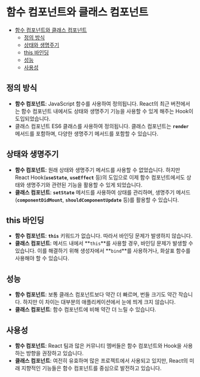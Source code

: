 # 함수 컴포넌트와 클래스 컴포넌트

- [함수 컴포넌트와 클래스 컴포넌트](#함수-컴포넌트와-클래스-컴포넌트)
  - [정의 방식](#정의-방식)
  - [상태와 생명주기](#상태와-생명주기)
  - [this 바인딩](#this-바인딩)
  - [성능](#성능)
  - [사용성](#사용성)

## 정의 방식
- **함수 컴포넌트**: JavaScript 함수를 사용하여 정의됩니다. React의 최근 버전에서는 함수 컴포넌트 내에서도 상태와 생명주기 기능을 사용할 수 있게 해주는 Hook이 도입되었습니다.
- 클래스 컴포넌트 ES6 클래스를 사용하여 정의됩니다. 클래스 컴포넌트는 **`render`** 메서드를 포함하며, 다양한 생명주기 메서드를 포함할 수 있습니다.
## 상태와 생명주기
- **함수 컴포넌트**: 원래 상태와 생명주기 메서드를 사용할 수 없었습니다. 하지만 React Hook(**`useState`**, **`useEffect`** 등)의 도입으로 이제 함수 컴포넌트에서도 상태와 생명주기와 관련된 기능을 활용할 수 있게 되었습니다.
- **클래스 컴포넌트**: **`setState`** 메서드를 사용하여 상태를 관리하며, 생명주기 메서드(**`componentDidMount`**, **`shouldComponentUpdate`** 등)를 활용할 수 있습니다.
## this 바인딩
- **함수 컴포넌트**: **`this`** 키워드가 없습니다. 따라서 바인딩 문제가 발생하지 않습니다.
- **클래스 컴포넌트**: 메서드 내에서 **`this`**를 사용할 경우, 바인딩 문제가 발생할 수 있습니다. 이를 해결하기 위해 생성자에서 **`bind`**를 사용하거나, 화살표 함수를 사용해야 할 수 있습니다.
## 성능
- **함수 컴포넌트**: 보통 클래스 컴포넌트보다 약간 더 빠르며, 번들 크기도 약간 작습니다. 하지만 이 차이는 대부분의 애플리케이션에서 눈에 띄게 크지 않습니다.
- **클래스 컴포넌트**: 함수 컴포넌트에 비해 약간 더 느릴 수 있습니다.
## 사용성
- **함수 컴포넌트**: React 팀과 많은 커뮤니티 멤버들은 함수 컴포넌트와 Hook을 사용하는 방향을 권장하고 있습니다.
- **클래스 컴포넌트**: 여전히 유효하며 많은 프로젝트에서 사용되고 있지만, React의 미래 지향적인 기능들은 함수 컴포넌트를 중심으로 발전하고 있습니다.